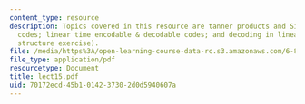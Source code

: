 ```yaml
---
content_type: resource
description: Topics covered in this resource are tanner products and Sipser-Spielman
  codes; linear time encodable & decodable codes; and decoding in linear time (data
  structure exercise).
file: /media/https%3A/open-learning-course-data-rc.s3.amazonaws.com/6-895-essential-coding-theory-fall-2004/70172ecd45b1014237302d0d5940607a_lect15.pdf
file_type: application/pdf
resourcetype: Document
title: lect15.pdf
uid: 70172ecd-45b1-0142-3730-2d0d5940607a
---
```

